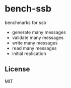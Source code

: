 # bench-ssb

benchmarks for ssb

* generate many messages
* validate many messages
* write many messages
* read many messages
* initial replication

## License

MIT
